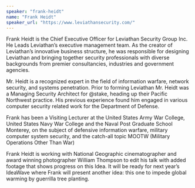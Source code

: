 ```yaml
---
speaker: "frank-heidt"
name: "Frank Heidt"
speaker_url: "https://www.leviathansecurity.com/"
---
```


Frank Heidt is the Chief Executive Officer for Leviathan Security Group Inc.  
He Leads Leviathan’s executive management team. As the creator of Leviathan’s
innovative business structure, he was responsible for designing Leviathan and
bringing together security professionals with diverse backgrounds from premier
consultancies, industries and government agencies.  

Mr. Heidt is a recognized expert in the field of information warfare, network
security, and systems penetration. Prior to forming Leviathan Mr. Heidt was a
Managing Security Architect for @stake, heading up their Pacific Northwest
practice. His previous experience found him engaged in various computer
security related work for the Department of Defense.

Frank has been a Visiting Lecturer at the United States Army War College,
United States Navy War College and the Naval Post Graduate School Monterey, on
the subject of defensive information warfare, military computer system
security, and the catch-all topic MOOTW (Military Operations Other Than War)

Frank Heidt is working with National Geographic cinematographer and award
winning photographer William Thompson to edit his talk with added footage that
shows progress on this Idea. It will be ready for next year’s IdeaWave where
Frank will present another idea: this one to impede global warming by
guerrilla tree planting.
